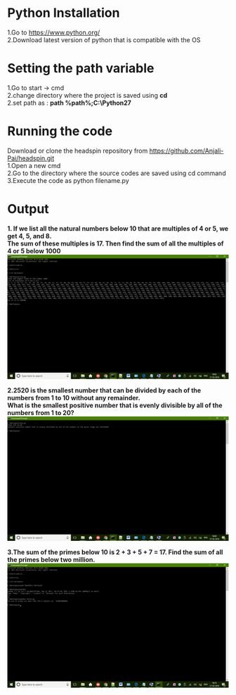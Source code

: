 # Python Installation
1.Go to https://www.python.org/<br/>
2.Download latest version of python that is compatible with the OS<br/>

# Setting the path variable
1.Go to start -> cmd <br/>
2.change directory where the project is saved using **cd <foldername>**<br/>
2.set path as : **path %path%;C:\Python27**


# Running the code
Download or clone the headspin repository from https://github.com/Anjali-Pai/headspin.git<br/>
1.Open a new cmd<br/>
2.Go to the directory where the source codes are saved using cd command<br/>
3.Execute the code as python filename.py<br/>

# Output
**1. If we list all the natural numbers below 10 that are multiples of 4 or 5, we get 4, 5, and 8.<br/>
   The sum of these multiples is 17. Then find the sum of all the multiples of 4 or 5 below 1000**<br/>
   ![First Output](https://github.com/Anjali-Pai/headspin/blob/master/output1.png?raw=true "Output")<br/>

**2.2520 is the smallest number that can be divided by each of the numbers from 1 to 10 without any remainder.<br/>
What is the smallest positive number that is evenly divisible by all of the numbers from 1 to 20?**<br/>
  ![Second Output](https://github.com/Anjali-Pai/headspin/blob/master/output2.png?raw=true "Output")<br/>

**3.The sum of the primes below 10 is 2 + 3 + 5 + 7 = 17. Find the sum of all the primes below two million.**<br/>
  ![Third Output](https://github.com/Anjali-Pai/headspin/blob/master/output3.png?raw=true "Output")<br/>
